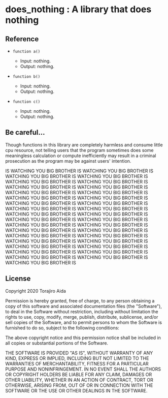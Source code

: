# does_nothing : A library that does nothing

## Reference

- `function a()`
  - Input: nothing.
  - Output: nothing.

- `function b()`
  - Input: nothing.
  - Output: nothing.

- `function c()`
  - Input: nothing.
  - Output: nothing.

## Be careful...
Though functions in this library are completely harmless and consume little cpu resource, not telling users that the program sometimes does some meaningless calculation or compute inefficiently may result in a criminal prosecution as the program may be against users' intention.

IS WATCHING YOU BIG BROTHER IS WATCHING YOU BIG BROTHER IS WATCHING YOU BIG BROTHER IS WATCHING YOU BIG BROTHER IS WATCHING YOU BIG BROTHER IS WATCHING YOU BIG BROTHER IS WATCHING YOU BIG BROTHER IS WATCHING YOU BIG BROTHER IS WATCHING YOU BIG BROTHER IS WATCHING YOU BIG BROTHER IS WATCHING YOU BIG BROTHER IS WATCHING YOU BIG BROTHER IS WATCHING YOU BIG BROTHER IS WATCHING YOU BIG BROTHER IS WATCHING YOU BIG BROTHER IS WATCHING YOU BIG BROTHER IS WATCHING YOU BIG BROTHER IS WATCHING YOU BIG BROTHER IS WATCHING YOU BIG BROTHER IS WATCHING YOU BIG BROTHER IS WATCHING YOU BIG BROTHER IS WATCHING YOU BIG BROTHER IS WATCHING YOU BIG BROTHER IS WATCHING YOU BIG BROTHER IS WATCHING YOU BIG BROTHER IS WATCHING YOU BIG BROTHER IS WATCHING YOU BIG BROTHER IS WATCHING YOU BIG BROTHER IS WATCHING YOU BIG BROTHER IS WATCHING YOU BIG BROTHER IS WATCHING YOU BIG BROTHER IS WATCHING YOU BIG BROTHER IS WATCHING YOU BIG BROTHER IS WATCHING YOU BIG BROTHER IS WATCHING YOU BIG BROTHER IS

## License

Copyright 2020 Torajiro Aida

Permission is hereby granted, free of charge, to any person obtaining a copy of this software and associated documentation files (the "Software"), to deal in the Software without restriction, including without limitation the rights to use, copy, modify, merge, publish, distribute, sublicense, and/or sell copies of the Software, and to permit persons to whom the Software is furnished to do so, subject to the following conditions:

The above copyright notice and this permission notice shall be included in all copies or substantial portions of the Software.

THE SOFTWARE IS PROVIDED "AS IS", WITHOUT WARRANTY OF ANY KIND, EXPRESS OR IMPLIED, INCLUDING BUT NOT LIMITED TO THE WARRANTIES OF MERCHANTABILITY, FITNESS FOR A PARTICULAR PURPOSE AND NONINFRINGEMENT. IN NO EVENT SHALL THE AUTHORS OR COPYRIGHT HOLDERS BE LIABLE FOR ANY CLAIM, DAMAGES OR OTHER LIABILITY, WHETHER IN AN ACTION OF CONTRACT, TORT OR OTHERWISE, ARISING FROM, OUT OF OR IN CONNECTION WITH THE SOFTWARE OR THE USE OR OTHER DEALINGS IN THE SOFTWARE.
